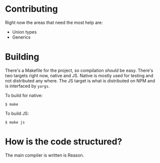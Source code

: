 # Contributing

Right now the areas that need the most help are:
- Union types
- Generics

# Building

There's a Makefile for the project, so compilation _should_ be easy. There's two targets right now,
native and JS. Native is mostly used for testing and not distributed any where. The JS target is what
is distributed on NPM and is interfaced by `yargs`.

To build for native:

```
$ make
```

To build JS:

```
$ make js
```

# How is the code structured?

The main compiler is written is Reason.